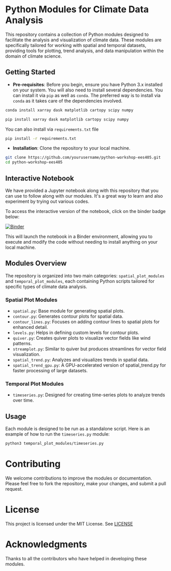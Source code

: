 # Python Modules for Climate Data Analysis

This repository contains a collection of Python modules designed to facilitate the analysis and visualization of climate data. These modules are specifically tailored for working with spatial and temporal datasets, providing tools for plotting, trend analysis, and data manipulation within the domain of climate science.

## Getting Started 
- **Pre-requisites**: Before you begin, ensure you have Python 3.x installed on your system. You will also need to install several dependencies. You can install it via `pip` as well as `conda`. The preferred way is to install via `conda` as it takes care of the dependencies involved. 

```bash
conda install xarray dask matplotlib cartopy scipy numpy
```

```bash
pip install xarray dask matplotlib cartopy scipy numpy
```

You can also install via `requirements.txt` file 

```bash
pip install -r requirements.txt
```

- **Installation**: Clone the repository to your local machine.

```bash
git clone https://github.com/yourusername/python-workshop-ees405.git
cd python-workshop-ees405
```

## Interactive Notebook

We have provided a Jupyter notebook along with this repository that you can use to follow along with our modules. It's a great way to learn and also experiment by trying out various codes.

To access the interactive version of the notebook, click on the binder badge below:

[![Binder](https://mybinder.org/badge_logo.svg)](https://mybinder.org/v2/gh/shiv3679/python-workshop-ees405/main?labpath=python_workshop.ipynb)

This will launch the notebook in a Binder environment, allowing you to execute and modify the code without needing to install anything on your local machine.



## Modules Overview
The repository is organized into two main categories: `spatial_plot_modules` and `temporal_plot_modules`, each containing Python scripts tailored for specific types of climate data analysis.

### Spatial Plot Modules
- `spatial.py`: Base module for generating spatial plots.
- `contour.py`: Generates contour plots for spatial data.
- `contour_lines.py`: Focuses on adding contour lines to spatial plots for enhanced detail.
- `levels.py`: Helps in defining custom levels for contour plots.
- `quiver.py`: Creates quiver plots to visualize vector fields like wind patterns.
- `streamplot.py`: Similar to quiver but produces streamlines for vector field visualization.
- `spatial_trend.py`: Analyzes and visualizes trends in spatial data.
- `spatial_trend_gpu.py`: A GPU-accelerated version of spatial_trend.py for faster processing of large datasets.
### Temporal Plot Modules
- `timeseries.py`: Designed for creating time-series plots to analyze trends over time.

## Usage
Each module is designed to be run as a standalone script. Here is an example of how to run the `timeseries.py` module:

```bash 
python3 temporal_plot_modules/timeseries.py
```
# Contributing
We welcome contributions to improve the modules or documentation. Please feel free to fork the repository, make your changes, and submit a pull request.

# License
This project is licensed under the MIT License. See [LICENSE](https://github.com/shiv3679/python-workshop-ees405/LICENSE)

# Acknowledgments
Thanks to all the contributors who have helped in developing these modules.
